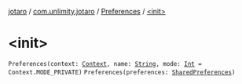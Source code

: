 [jotaro](../../index.md) / [com.unlimity.jotaro](../index.md) / [Preferences](index.md) / [&lt;init&gt;](./-init-.md)

# &lt;init&gt;

`Preferences(context: `[`Context`](https://developer.android.com/reference/android/content/Context.html)`, name: `[`String`](https://kotlinlang.org/api/latest/jvm/stdlib/kotlin/-string/index.html)`, mode: `[`Int`](https://kotlinlang.org/api/latest/jvm/stdlib/kotlin/-int/index.html)` = Context.MODE_PRIVATE)`
`Preferences(preferences: `[`SharedPreferences`](https://developer.android.com/reference/android/content/SharedPreferences.html)`)`